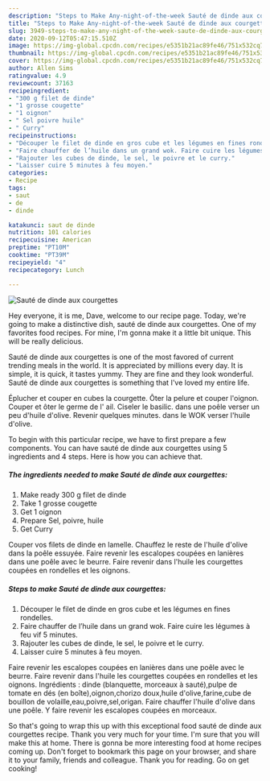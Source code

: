 ```yaml
---
description: "Steps to Make Any-night-of-the-week Sauté de dinde aux courgettes"
title: "Steps to Make Any-night-of-the-week Sauté de dinde aux courgettes"
slug: 3949-steps-to-make-any-night-of-the-week-saute-de-dinde-aux-courgettes
date: 2020-09-12T05:47:15.510Z
image: https://img-global.cpcdn.com/recipes/e5351b21ac89fe46/751x532cq70/saute-de-dinde-aux-courgettes-photo-principale-de-la-recette.jpg
thumbnail: https://img-global.cpcdn.com/recipes/e5351b21ac89fe46/751x532cq70/saute-de-dinde-aux-courgettes-photo-principale-de-la-recette.jpg
cover: https://img-global.cpcdn.com/recipes/e5351b21ac89fe46/751x532cq70/saute-de-dinde-aux-courgettes-photo-principale-de-la-recette.jpg
author: Allen Sims
ratingvalue: 4.9
reviewcount: 37163
recipeingredient:
- "300 g filet de dinde"
- "1 grosse cougette"
- "1 oignon"
- " Sel poivre huile"
- " Curry"
recipeinstructions:
- "Découper le filet de dinde en gros cube et les légumes en fines rondelles."
- "Faire chauffer de l’huile dans un grand wok. Faire cuire les légumes à feu vif 5 minutes."
- "Rajouter les cubes de dinde, le sel, le poivre et le curry."
- "Laisser cuire 5 minutes à feu moyen."
categories:
- Recipe
tags:
- saut
- de
- dinde

katakunci: saut de dinde 
nutrition: 101 calories
recipecuisine: American
preptime: "PT10M"
cooktime: "PT39M"
recipeyield: "4"
recipecategory: Lunch

---
```



![Sauté de dinde aux courgettes](https://img-global.cpcdn.com/recipes/e5351b21ac89fe46/751x532cq70/saute-de-dinde-aux-courgettes-photo-principale-de-la-recette.jpg)

Hey everyone, it is me, Dave, welcome to our recipe page. Today, we're going to make a distinctive dish, sauté de dinde aux courgettes. One of my favorites food recipes. For mine, I'm gonna make it a little bit unique. This will be really delicious.

Sauté de dinde aux courgettes is one of the most favored of current trending meals in the world. It is appreciated by millions every day. It is simple, it is quick, it tastes yummy. They are fine and they look wonderful. Sauté de dinde aux courgettes is something that I've loved my entire life.

Éplucher et couper en cubes la courgette. Ôter la pelure et couper l&#39;oignon. Couper et ôter le germe de l&#39; ail. Ciseler le basilic. dans une poêle verser un peu d&#39;huile d&#39;olive. Revenir quelques minutes. dans le WOK verser l&#39;huile d&#39;olive.


To begin with this particular recipe, we have to first prepare a few components. You can have sauté de dinde aux courgettes using 5 ingredients and 4 steps. Here is how you can achieve that.

<!--inarticleads1-->

##### The ingredients needed to make Sauté de dinde aux courgettes:

1. Make ready 300 g filet de dinde
1. Take 1 grosse cougette
1. Get 1 oignon
1. Prepare  Sel, poivre, huile
1. Get  Curry


Couper vos filets de dinde en lamelle. Chauffez le reste de l&#39;huile d&#39;olive dans la poêle essuyée. Faire revenir les escalopes coupées en lanières dans une poêle avec le beurre. Faire revenir dans l&#39;huile les courgettes coupées en rondelles et les oignons. 

<!--inarticleads2-->

##### Steps to make Sauté de dinde aux courgettes:

1. Découper le filet de dinde en gros cube et les légumes en fines rondelles.
1. Faire chauffer de l’huile dans un grand wok. Faire cuire les légumes à feu vif 5 minutes.
1. Rajouter les cubes de dinde, le sel, le poivre et le curry.
1. Laisser cuire 5 minutes à feu moyen.


Faire revenir les escalopes coupées en lanières dans une poêle avec le beurre. Faire revenir dans l&#39;huile les courgettes coupées en rondelles et les oignons. Ingrédients : dinde (blanquette, morceaux à sauté),pulpe de tomate en dés (en boîte),oignon,chorizo doux,huile d&#39;olive,farine,cube de bouillon de volaille,eau,poivre,sel,origan. Faire chauffer l&#39;huile d&#39;olive dans une poêle. Y faire revenir les escalopes coupées en morceaux. 

So that's going to wrap this up with this exceptional food sauté de dinde aux courgettes recipe. Thank you very much for your time. I'm sure that you will make this at home. There is gonna be more interesting food at home recipes coming up. Don't forget to bookmark this page on your browser, and share it to your family, friends and colleague. Thank you for reading. Go on get cooking!
